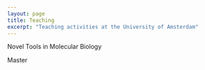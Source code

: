 ```yaml
---
layout: page
title: Teaching
excerpt: "Teaching activities at the University of Amsterdam"
---
```


Novel Tools in Molecular Biology

Master 